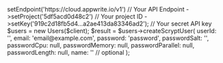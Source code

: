 <?php

use Getapp\Client;
use Getapp\Services\Users;

$client = (new Client())
    ->setEndpoint('https://cloud.appwrite.io/v1') // Your API Endpoint
    ->setProject('5df5acd0d48c2') // Your project ID
    ->setKey('919c2d18fb5d4...a2ae413da83346ad2'); // Your secret API key

$users = new Users($client);

$result = $users->createScryptUser(
    userId: '<USER_ID>',
    email: 'email@example.com',
    password: 'password',
    passwordSalt: '<PASSWORD_SALT>',
    passwordCpu: null,
    passwordMemory: null,
    passwordParallel: null,
    passwordLength: null,
    name: '<NAME>' // optional
);